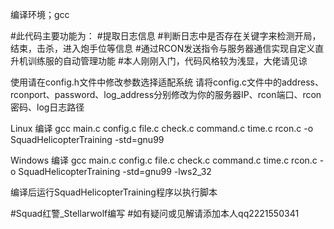 编译环境；gcc

#此代码主要功能为：
#提取日志信息
#判断日志中是否存在关键字来检测开局，结束，击杀，进入炮手位等信息
#通过RCON发送指令与服务器通信实现自定义直升机训练服的自动管理功能
#本人刚刚入门，代码风格较为浅显，大佬请见谅

使用请在config.h文件中修改参数选择适配系统
请将config.c文件中的address、rconport、password、log_address分别修改为你的服务器IP、rcon端口、rcon密码、log日志路径
 
Linux    编译
gcc main.c config.c file.c check.c command.c time.c rcon.c -o SquadHelicopterTraining -std=gnu99

Windows  编译
gcc main.c config.c file.c check.c command.c time.c rcon.c -o SquadHelicopterTraining -std=gnu99 -lws2_32

编译后运行SquadHelicopterTraining程序以执行脚本

#Squad红警_Stellarwolf编写
#如有疑问或见解请添加本人qq2221550341